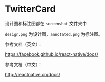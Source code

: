 # TwitterCard

设计图和标注图都在 `screenshot` 文件夹中

`design.png` 为设计图，`annotated.png` 为标注图。







参考文档（英文）：

https://facebook.github.io/react-native/docs/

参考文档（中文）：

http://reactnative.cn/docs/

